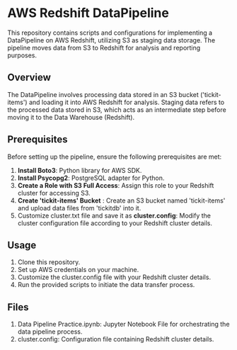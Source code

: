 
# AWS Redshift DataPipeline
This repository contains scripts and configurations for implementing a DataPipeline on AWS Redshift, utilizing S3 as staging data storage. The pipeline moves data from S3 to Redshift for analysis and reporting purposes.

## Overview
The DataPipeline involves processing data stored in an S3 bucket ('tickit-items') and loading it into AWS Redshift for analysis. Staging data refers to the processed data stored in S3, which acts as an intermediate step before moving it to the Data Warehouse (Redshift).

## Prerequisites
Before setting up the pipeline, ensure the following prerequisites are met:

1. **Install Boto3**: Python library for AWS SDK.
2. **Install Psycopg2**: PostgreSQL adapter for Python.
3. **Create a Role with S3 Full Access**: Assign this role to your Redshift cluster for accessing S3.
4. **Create 'tickit-items' Bucket** : Create an S3 bucket named 'tickit-items' and upload data files from 'tickitdb' into it.
5. Customize cluster.txt file and save it as **cluster.config**: Modify the cluster configuration file according to your Redshift cluster details.

## Usage
1. Clone this repository.
2. Set up AWS credentials on your machine.
3. Customize the cluster.config file with your Redshift cluster details.
5. Run the provided scripts to initiate the data transfer process.

## Files
1. Data Pipeline Practice.ipynb: Jupyter Notebook File for orchestrating the data pipeline process.
2. cluster.config: Configuration file containing Redshift cluster details.
